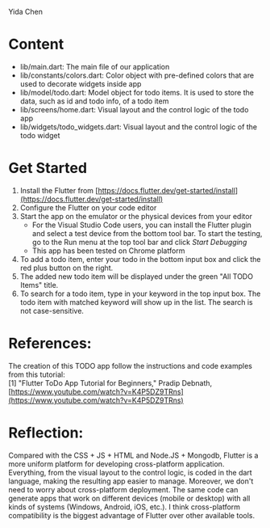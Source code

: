 Yida Chen

# Content

- lib/main.dart: The main file of our application
- lib/constants/colors.dart: Color object with pre-defined colors that are used to decorate widgets inside app  
- lib/model/todo.dart: Model object for todo items. It is used to store the data, such as id and todo info, of a todo item  
- lib/screens/home.dart: Visual layout and the control logic of the todo app
- lib/widgets/todo_widgets.dart: Visual layout and the control logic of the todo widget

# Get Started

1. Install the Flutter from [https://docs.flutter.dev/get-started/install](https://docs.flutter.dev/get-started/install)
2. Configure the Flutter on your code editor
3. Start the app on the emulator or the physical devices from your editor
    - For the Visual Studio Code users, you can install the Flutter plugin and select a test device from the bottom tool bar. To start the testing, go to the Run menu at the top tool bar and click *Start Debugging*
    - This app has been tested on Chrome platform
4. To add a todo item, enter your todo in the bottom input box and click the red plus button on the right. 
5. The added new todo item will be displayed under the green "All TODO Items" title.
6. To search for a todo item, type in your keyword in the top input box. The todo item with matched keyword will show up in the list. The search is not case-sensitive.

# References:
The creation of this TODO app follow the instructions and code examples from this tutorial:  
[1] "Flutter ToDo App Tutorial for Beginners," Pradip Debnath, [https://www.youtube.com/watch?v=K4P5DZ9TRns](https://www.youtube.com/watch?v=K4P5DZ9TRns)

# Reflection:
Compared with the CSS + JS + HTML and Node.JS + Mongodb, Flutter is a more uniform platform for developing cross-platform application. Everything, from the visual layout to the control logic, is coded in the dart language, making the resulting app easier to manage. Moreover, we don't need to worry about cross-platform deployment. The same code can generate apps that work on different devices (mobile or desktop) with all kinds of systems (Windows, Android, iOS, etc.). I think cross-platform compatibility is the biggest advantage of Flutter over other available tools. 